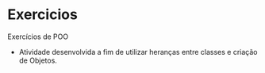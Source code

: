 # Exercicios
Exercícios de POO
- Atividade desenvolvida a fim de utilizar heranças entre classes e criação de Objetos.

